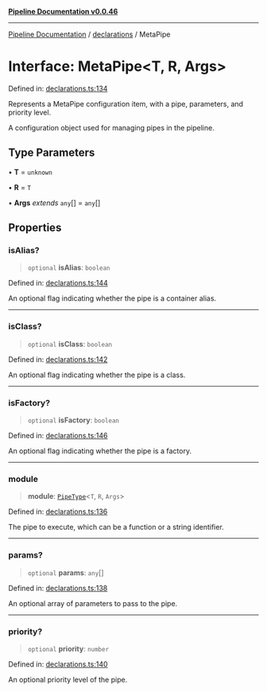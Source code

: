 [**Pipeline Documentation v0.0.46**](../../README.md)

***

[Pipeline Documentation](../../modules.md) / [declarations](../README.md) / MetaPipe

# Interface: MetaPipe\<T, R, Args\>

Defined in: [declarations.ts:134](https://github.com/stonemjs/pipeline/blob/bdafb2a2f2d57df256cc97fee41b6f9b9fdd69f9/src/declarations.ts#L134)

Represents a MetaPipe configuration item, with a pipe, parameters, and priority level.

A configuration object used for managing pipes in the pipeline.

## Type Parameters

• **T** = `unknown`

• **R** = `T`

• **Args** *extends* `any`[] = `any`[]

## Properties

### isAlias?

> `optional` **isAlias**: `boolean`

Defined in: [declarations.ts:144](https://github.com/stonemjs/pipeline/blob/bdafb2a2f2d57df256cc97fee41b6f9b9fdd69f9/src/declarations.ts#L144)

An optional flag indicating whether the pipe is a container alias.

***

### isClass?

> `optional` **isClass**: `boolean`

Defined in: [declarations.ts:142](https://github.com/stonemjs/pipeline/blob/bdafb2a2f2d57df256cc97fee41b6f9b9fdd69f9/src/declarations.ts#L142)

An optional flag indicating whether the pipe is a class.

***

### isFactory?

> `optional` **isFactory**: `boolean`

Defined in: [declarations.ts:146](https://github.com/stonemjs/pipeline/blob/bdafb2a2f2d57df256cc97fee41b6f9b9fdd69f9/src/declarations.ts#L146)

An optional flag indicating whether the pipe is a factory.

***

### module

> **module**: [`PipeType`](../type-aliases/PipeType.md)\<`T`, `R`, `Args`\>

Defined in: [declarations.ts:136](https://github.com/stonemjs/pipeline/blob/bdafb2a2f2d57df256cc97fee41b6f9b9fdd69f9/src/declarations.ts#L136)

The pipe to execute, which can be a function or a string identifier.

***

### params?

> `optional` **params**: `any`[]

Defined in: [declarations.ts:138](https://github.com/stonemjs/pipeline/blob/bdafb2a2f2d57df256cc97fee41b6f9b9fdd69f9/src/declarations.ts#L138)

An optional array of parameters to pass to the pipe.

***

### priority?

> `optional` **priority**: `number`

Defined in: [declarations.ts:140](https://github.com/stonemjs/pipeline/blob/bdafb2a2f2d57df256cc97fee41b6f9b9fdd69f9/src/declarations.ts#L140)

An optional priority level of the pipe.
